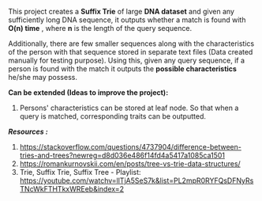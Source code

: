 This project creates a **Suffix Trie** of large **DNA dataset** and given any sufficiently long DNA sequence, it outputs
whether a match is found with **O(n) time** , where **n** is the length of the query sequence.

Additionally, there are few smaller sequences along with the characteristics of the person with that sequence stored in separate
text files (Data created manually for testing purpose). Using this, given any query sequence, if a person is found with the match
it outputs the **possible characteristics** he/she may possess.

**Can be extended (Ideas to improve the project):**
1) Persons' characteristics can be stored at leaf node. So that when a query is matched, corresponding traits can be outputted.

**_Resources :_**
1) https://stackoverflow.com/questions/4737904/difference-between-tries-and-trees?newreg=d8d036e486f14fd4a5417a1085ca1501
2) https://romankurnovskii.com/en/posts/tree-vs-trie-data-structures/
3) Trie, Suffix Trie, Suffix Tree - Playlist:     
   https://youtube.com/watchv=llTjA5SeS7k&list=PL2mpR0RYFQsDFNyRsTNcWkFTHTkxWREeb&index=2
